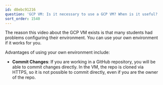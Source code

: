 ```yaml
---
id: d8ebc91216
question: 'GCP VM: Is it necessary to use a GCP VM? When is it useful?'
sort_order: 1540
---
```


The reason this video about the GCP VM exists is that many students had problems configuring their environment. You can use your own environment if it works for you.

Advantages of using your own environment include:

- **Commit Changes**: If you are working in a GitHub repository, you will be able to commit changes directly. In the VM, the repo is cloned via HTTPS, so it is not possible to commit directly, even if you are the owner of the repo.